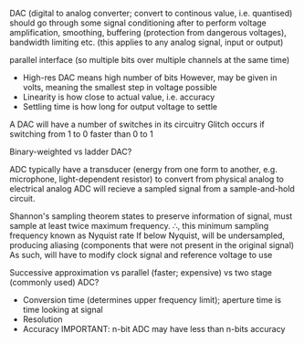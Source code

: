 <!-- SPDX-License-Identifier: zlib-acknowledgement -->

DAC (digital to analog converter; convert to continous value, i.e. quantised) 
should go through some signal conditioning after to perform voltage amplification,
smoothing, buffering (protection from dangerous voltages), bandwidth limiting etc. 
(this applies to any analog signal, input or output)

parallel interface (so multiple bits over multiple channels at the same time)

* High-res DAC means high number of bits
  However, may be given in volts, meaning the smallest step in voltage possible
* Linearity is how close to actual value, i.e. accuracy
* Settling time is how long for output voltage to settle

A DAC will have a number of switches in its circuitry
Glitch occurs if switching from 1 to 0 faster than 0 to 1 

Binary-weighted vs ladder DAC?

ADC typically have a transducer (energy from one form to another, e.g. microphone, light-dependent resistor) 
to convert from physical analog to electrical analog
ADC will recieve a sampled signal from a sample-and-hold circuit.

Shannon's sampling theorem states to preserve information of signal, must sample
at least twice maximum frequency. ∴, this minimum sampling frequency known as Nyquist rate
If below Nyquist, will be undersampled, producing aliasing 
(components that were not present in the original signal)
As such, will have to modify clock signal and reference voltage to use

Successive approximation vs parallel (faster; expensive) vs two stage (commonly used) ADC?

* Conversion time (determines upper frequency limit); aperture time is time looking at signal
* Resolution
* Accuracy
IMPORTANT: n-bit ADC may have less than n-bits accuracy
